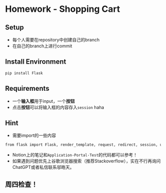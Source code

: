 # Homework - Shopping Cart

## Setup
* 每个人需要在repository中创建自己的branch
* 在自己的branch上进行commit

## Install Environment
``` sh
pip install Flask
```

## Requirements
* 一个**输入框**用于input，一个**按钮**
* 点击**按钮**可以将输入框的内容存入`session`
haha
## Hint
* 需要import的一些内容
``` sh
from flask import Flask, render_template, request, redirect, session, url_for
```
* Notion上的笔记和`Application-Portal-Test`的代码都可以参考！
* 如果遇到问题优先上谷歌浏览器搜索（推荐Stackoverflow），实在不行再询问ChatGPT或者私信联系邬皓天。

## 周四检查！
